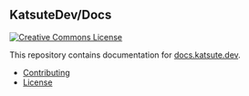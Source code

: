 ## KatsuteDev/Docs

[![Creative Commons License](https://i.creativecommons.org/l/by-nc-sa/4.0/88x31.png)](http://creativecommons.org/licenses/by-nc-sa/4.0/)

This repository contains documentation for [docs.katsute.dev](https://docs.katsute.dev).

 - [Contributing](https://docs.katsute.dev/contributing)
 - [License](https://github.com/KatsuteDev/docs.katsute.dev/blob/main/LICENSE)